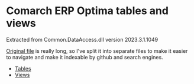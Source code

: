 # Comarch ERP Optima tables and views

Extracted from Common.DataAccess.dll version 2023.3.1.1049

[Original file](./CompanyTables.xml) is really long, so I've split it into separate files to make it easier to navigate and make it indexable by github and search engines.

- [Tables](./tables)
- [Views](./views)
